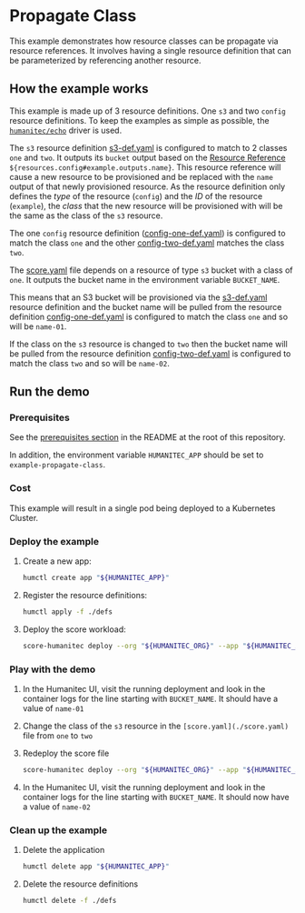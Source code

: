 # Propagate Class

This example demonstrates how resource classes can be propagate via resource references. It involves having a single resource definition that can be parameterized by referencing another resource.

## How the example works

This example is made up of 3 resource definitions. One `s3` and two `config` resource definitions. To keep the examples as simple as possible, the [`humanitec/echo`](https://developer.humanitec.com/integration-and-extensions/drivers/generic-drivers/echo/) driver is used.

The `s3` resource definition [s3-def.yaml](./defs/s3-def.yaml) is configured to match to 2 classes `one` and `two`. It outputs its `bucket` output based on the [Resource Reference](https://developer.humanitec.com/platform-orchestrator/resources/resource-graph/#resource-references) `${resources.config#example.outputs.name}`. This resource reference will cause a new resource to be provisioned and be replaced with the `name` output of that newly provisioned resource. As the resource definition only defines the _type_ of the resource (`config`) and the _ID_ of the resource (`example`), the _class_ that the new resource will be provisioned with will be the same as the class of the `s3` resource.

The one `config` resource definition ([config-one-def.yaml](./defs/config-one-def.yaml)) is configured to match the class `one` and the other [config-two-def.yaml](./defs/config-two-def.yaml) matches the class `two`.

The [score.yaml](./score.yaml) file depends on a resource of type `s3` bucket with a class of `one`. It outputs the bucket name in the environment variable `BUCKET_NAME`.

This means that an S3 bucket will be provisioned via the [s3-def.yaml](./defs/s3-def.yaml) resource definition and the bucket name will be pulled from the resource definition [config-one-def.yaml](./defs/config-one-def.yaml) is configured to match the class `one` and so will be `name-01`.

If the class on the `s3` resource is changed to `two` then the bucket name will be pulled from the resource definition [config-two-def.yaml](./defs/config-two-def.yaml) is configured to match the class `two` and so will be `name-02`.

## Run the demo

### Prerequisites

See the [prerequisites section](/README.md#prerequisites) in the README at the root of this repository.

In addition, the environment variable `HUMANITEC_APP` should be set to `example-propagate-class`.

### Cost

This example will result in a single pod being deployed to a Kubernetes Cluster.

### Deploy the example

1. Create a new app:

   ```bash
   humctl create app "${HUMANITEC_APP}"
   ```

2. Register the resource definitions:

   ```bash
   humctl apply -f ./defs
   ```

3. Deploy the score workload:

   ```bash
   score-humanitec deploy --org "${HUMANITEC_ORG}" --app "${HUMANITEC_APP}" --env "${HUMANITEC_ENV}"
   ```

### Play with the demo

1. In the Humanitec UI, visit the running deployment and look in the container logs for the line starting with `BUCKET_NAME`. It should have a value of `name-01`

2. Change the class of the `s3` resource in the `[score.yaml](./score.yaml)` file from `one` to `two`

3. Redeploy the score file

   ```bash
   score-humanitec deploy --org "${HUMANITEC_ORG}" --app "${HUMANITEC_APP}" --env "${HUMANITEC_ENV}"
   ```

4. In the Humanitec UI, visit the running deployment and look in the container logs for the line starting with `BUCKET_NAME`. It should now have a value of `name-02`

### Clean up the example

1. Delete the application

   ```bash
   humctl delete app "${HUMANITEC_APP}"
   ```

2. Delete the resource definitions

   ```bash
   humctl delete -f ./defs
   ```